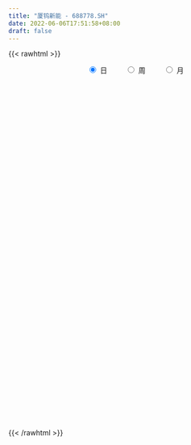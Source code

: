 ```yaml
---
title: "厦钨新能 - 688778.SH"
date: 2022-06-06T17:51:58+08:00
draft: false
---
```

{{< rawhtml >}}
    <div style="text-align: center">
        <label style="padding: 1rem;"><input style="margin-right: .5rem" type="radio" name="period" value="D" checked onclick="period_change(this)">日</label>
        <label style="padding: 1rem;"><input style="margin-right: .5rem" type="radio" name="period" value="W" onclick="period_change(this)">周</label>
        <label style="padding: 1rem;"><input style="margin-right: .5rem" type="radio" name="period" value="M" onclick="period_change(this)">月</label>
    </div>
    <div id="chart" style="height: 700px;"></div> 
    <script type="text/javascript">
        const D_v = [388889.6,221675.84,195520.18,132902.01,144256.15,180276.35,130505.63,102903.83,59600.91,66551.29,75956.04,65123.64,99806.88,132871.92,109425.01,73183.62,64846.3,57356.69,49805.22,75034.56,63561.14,55824.26,35665.9,38908.42,31554.94,29124.74,72157.42,29994.8,36265.39,29512.36,45633.69,109469.63,40196.3,42768.96,36920.75,44192.89,59060.36,40525.95,38647.71,26674.03,19561.58,42405.18,25708.38,23807.65,26135.37,32169.66,24725.75,29901.64,36583.01,26986.97,25895.38,30243.73,28706.7,53245.68,32962.57,31217.18,23940.56,24959.75,28520.09,42720.81,48224.55,34289.26,26403.72,25767.95,31209.09,32886.97,26232.82,27273.96,31237.97,43190.56,47487.03,39516.02,41354.55,41325.08,29940.97,31037.21,32815.06,22411.3,19049.78,17863.99,20735.38,33655.2,16698.32,9313.6,15159.59,11874.55,13598.91,17837.46,11423.76,14581.66,12834.13,7587.72,8191.32,14164.42,33785.22,11859.25,12297.11,9049.57,9214.75,10220.86,18757.27,14253.14,14522.54,11452.83,8531.54,6454.34,11301.73,7984.16,9042.23,9383.17,8820.84,10481.51,7024.57,6671.38,9356.0,13736.64,8691.49,7414.28,12596.14,19665.42,24224.42,12428.77,17524.4,10671.36,11509.0,15386.2,18817.16,9999.27,6889.14,6704.48,12530.2,28823.18,22894.16,23495.7,15640.4,10599.25,13425.85,11827.45,9205.68,15815.1,20432.86,16104.58,20275.64,16679.17,11696.3,11804.23,23900.9,26845.9,10588.92,15202.21,10279.19,12210.72,8384.55,10454.8,11450.2,12284.21,12034.57,9935.38,5085.66,6911.01,5579.75,7144.18,33707.64,18668.27,7720.62,6960.99,13327.47,25168.83,14061.01,8966.85,18657.3,9797.38,11777.87,9691.95,19732.24,21753.44,19129.38,12783.83,13389.94,8617.5,12202.61,18002.41,8938.59,8073.26,8163.82,14266.81,11441.68,27883.57,16983.73,25665.62,14552.38,16549.87,11263.89,24937.98,18738.59,14025.27,20126.23,14916.17,23449.71]
const D_histogram = [0.0,-0.425025641,-0.9649263496,-1.7262925874,-1.7919216274,-0.8983048123,-0.3544595568,-0.7021041251,-1.1611145564,-1.1526771422,-0.8043952287,-0.6615807829,0.0535716571,1.1306861952,2.3845648506,3.08648079,3.6500484801,3.312378851,3.0517776202,2.6732410281,3.2556181141,2.5803335941,1.9491157834,2.0289344147,1.9412550599,1.5700735375,2.3498071271,2.7555190097,2.6758910366,2.4847806521,1.2964123647,-0.852707752,-2.4708746667,-3.4800823921,-4.3811747053,-5.0073085313,-5.680435017,-5.8740187957,-5.2814585512,-4.8348534536,-4.3185383371,-4.1439815206,-3.5406938955,-2.8913525933,-2.1065782111,-1.4187591236,-0.8372962434,-0.1762078521,-0.0444683145,-0.0496552177,0.1437087232,0.3374610464,0.2071861119,-0.2251249674,-0.1726307134,0.0499073686,0.1170808225,0.0677703039,0.3550370597,0.6465809164,1.32035637,1.6535654358,1.6812403007,1.5676509664,1.7418730258,1.4566971428,1.1051689272,1.1427759562,1.1606096624,1.3379682719,1.819308949,2.1465411908,2.5810493245,2.6029446579,2.5729310285,2.3120853027,1.6909627447,1.2122418442,0.6638657749,0.4321930957,-0.0556853709,-0.6305831,-0.7766194418,-0.8856590045,-0.8252907423,-0.7206513175,-0.7101691252,-0.5393773266,-0.4794087584,-0.6224174132,-0.8473568257,-0.9612306997,-1.0330684419,-1.218580776,-1.7149196589,-1.9524017601,-1.8167326246,-1.7322248963,-1.5309327574,-1.244998051,-1.1479061802,-1.1710125696,-0.9745681032,-0.9032225981,-0.7390222518,-0.613528468,-0.2966663271,-0.1182996043,-0.0249707732,0.1806155791,0.3209294907,0.2699315605,0.1687279648,0.1194728517,0.106364126,-0.1191311681,-0.2678191309,-0.4831289549,-0.3359675697,-0.3406219377,-0.5434339347,-0.5318305201,-0.6985765295,-0.7574532668,-0.678812812,-0.3206343282,0.1557788841,0.5341892875,0.7158853866,0.7861026723,0.9149916984,1.4904568825,1.5585768525,1.7968044691,1.8934105773,1.8382645125,1.6733024875,1.3352155279,0.9894509104,0.4498897786,-0.2464212681,-0.6063326597,-0.5130606897,-0.3711203897,-0.4898973906,-0.6026470167,-0.2410184857,0.1934021947,0.4281482613,0.6954918741,0.8502427354,0.9550049489,0.91610582,0.7743501781,0.3593648805,0.3154499912,0.5248432608,0.4411285082,0.3755553047,0.1841736783,-0.0611332191,-0.3412805898,-1.0809070716,-1.5458997971,-1.832556305,-1.8956957398,-1.9917124444,-2.0240964484,-1.9215792074,-1.8593092028,-1.9521181518,-1.9113658205,-2.0450558499,-2.1213367,-1.5044134009,-0.9841594611,-0.2853203474,0.1627220564,0.5605381524,0.749026515,1.0493567339,1.4629167163,1.6154701771,1.6399757902,1.592602741,1.7109056925,1.6517249439,1.8252539726,1.9182331827,2.2054734638,2.0225822226,1.985873882,1.8422680273,1.9055769309,2.0532616222,1.975928267,2.0353533758,1.9493800726,2.1214203138]
const D_fast = [0.0,-0.5312820513,-1.3124143473,-2.5053537319,-3.0189631788,-2.3499225668,-1.8946922004,-2.4178628,-3.1671518704,-3.4468837418,-3.2997006354,-3.3222813853,-2.5937360311,-1.2339499442,0.6160699239,2.0896060607,3.565685871,4.0561109545,4.5584541287,4.8482277937,6.2445094082,6.2143082867,6.0703694218,6.6574216568,7.0550560671,7.076392929,8.4435783003,9.5381699354,10.1275147214,10.5575995,9.6933343037,7.331037249,5.0951516677,3.2159233443,1.2195373548,-0.658423604,-2.7516588441,-4.4137473217,-5.141551715,-5.9036599808,-6.4669794485,-7.3284180121,-7.610303861,-7.6838007071,-7.4256708777,-7.0925415711,-6.7204027517,-6.1033663234,-5.9827438645,-6.000344572,-5.7710534503,-5.4929358655,-5.5714142721,-6.0600065933,-6.0506700176,-5.8156550935,-5.7192114339,-5.7515793765,-5.3755533558,-4.92236427,-3.9184997239,-3.1718992992,-2.7239143591,-2.4455909517,-1.835900636,-1.7569022332,-1.832138217,-1.508837199,-1.2008510772,-0.6890003996,0.2471675146,1.1110350542,2.190805519,2.8634370168,3.4766561446,3.7938317445,3.5954498726,3.4197894332,3.0373798076,2.9137554023,2.411955593,1.6794120889,1.3392208867,1.0087665728,0.8628121495,0.7872887449,0.6202286558,0.6561761228,0.5962925014,0.2976794933,-0.1390991256,-0.4932806746,-0.8233855272,-1.3135430553,-2.238611853,-2.9641943942,-3.2827084149,-3.6312569107,-3.8126979611,-3.8380127674,-4.0278974417,-4.3437569735,-4.3909545329,-4.5454146774,-4.5659698939,-4.5938582272,-4.3511626681,-4.2023708463,-4.1152847085,-3.8645444614,-3.6439981771,-3.6275132173,-3.6865348218,-3.705921722,-3.6924394161,-3.9477175022,-4.1633602478,-4.4994523105,-4.4362828177,-4.5260926701,-4.8647631508,-4.9861173662,-5.327507508,-5.575747562,-5.6668103101,-5.3887904084,-4.8734324751,-4.3614747498,-4.0008073041,-3.7340643503,-3.3764273996,-2.4283479949,-1.9705838118,-1.2831550779,-0.7131963254,-0.308776262,-0.0554126652,-0.0596957428,-0.1580976327,-0.5851863198,-1.3431026836,-1.85459724,-1.8895904425,-1.8404302399,-2.0816815885,-2.3450929688,-2.0437190591,-1.5609478301,-1.2191646982,-0.7779481168,-0.4106365716,-0.0671231209,0.1230042051,0.1748361078,-0.1503079697,-0.1153603612,0.2252437236,0.251811098,0.2801267208,0.1347885138,-0.1258016883,-0.4912692064,-1.5011224561,-2.3525901308,-3.097385715,-3.6344490847,-4.2283939005,-4.7668020166,-5.1446795774,-5.5472368735,-6.1280753605,-6.5651644843,-7.2101184761,-7.8167335013,-7.5759135524,-7.3016994778,-6.674190451,-6.1854675331,-5.6475168991,-5.2717719077,-4.7091025053,-3.9298133438,-3.3733923387,-2.9388927781,-2.5881151421,-2.0420857674,-1.68833528,-1.0584927582,-0.4859552524,0.3526533947,0.6754077091,1.135167839,1.4521289911,1.9918321275,2.6528322244,3.0694809358,3.6377443886,4.0391161036,4.7415114232]
const D_slow = [0.0,-0.1062564103,-0.3474879977,-0.7790611445,-1.2270415514,-1.4516177545,-1.5402326437,-1.7157586749,-2.006037314,-2.2942065996,-2.4953054067,-2.6607006025,-2.6473076882,-2.3646361394,-1.7684949267,-0.9968747292,-0.0843626092,0.7437321035,1.5066765086,2.1749867656,2.9888912941,3.6339746926,4.1212536385,4.6284872422,5.1138010071,5.5063193915,6.0937711733,6.7826509257,7.4516236848,8.0728188479,8.396921939,8.183745001,7.5660263344,6.6960057363,5.60071206,4.3488849272,2.928776173,1.460271474,0.1399068362,-1.0688065272,-2.1484411114,-3.1844364916,-4.0696099655,-4.7924481138,-5.3190926666,-5.6737824475,-5.8831065083,-5.9271584713,-5.93827555,-5.9506893544,-5.9147621736,-5.830396912,-5.778600384,-5.8348816258,-5.8780393042,-5.8655624621,-5.8362922564,-5.8193496804,-5.7305904155,-5.5689451864,-5.2388560939,-4.825464735,-4.4051546598,-4.0132419182,-3.5777736618,-3.213599376,-2.9373071442,-2.6516131552,-2.3614607396,-2.0269686716,-1.5721414343,-1.0355061366,-0.3902438055,0.2604923589,0.9037251161,1.4817464418,1.9044871279,2.207547589,2.3735140327,2.4815623066,2.4676409639,2.3099951889,2.1158403284,1.8944255773,1.6881028918,1.5079400624,1.3303977811,1.1955534494,1.0757012598,0.9200969065,0.7082577001,0.4679500252,0.2096829147,-0.0949622793,-0.523692194,-1.0117926341,-1.4659757902,-1.8990320143,-2.2817652037,-2.5930147164,-2.8799912615,-3.1727444039,-3.4163864297,-3.6421920792,-3.8269476422,-3.9803297592,-4.054496341,-4.084071242,-4.0903139353,-4.0451600405,-3.9649276679,-3.8974447777,-3.8552627866,-3.8253945736,-3.7988035421,-3.8285863342,-3.8955411169,-4.0163233556,-4.100315248,-4.1854707324,-4.3213292161,-4.4542868461,-4.6289309785,-4.8182942952,-4.9879974982,-5.0681560802,-5.0292113592,-4.8956640373,-4.7166926907,-4.5201670226,-4.291419098,-3.9188048774,-3.5291606643,-3.079959547,-2.6066069027,-2.1470407745,-1.7287151527,-1.3949112707,-1.1475485431,-1.0350760984,-1.0966814155,-1.2482645804,-1.3765297528,-1.4693098502,-1.5917841979,-1.7424459521,-1.8027005735,-1.7543500248,-1.6473129595,-1.4734399909,-1.2608793071,-1.0221280698,-0.7931016148,-0.5995140703,-0.5096728502,-0.4308103524,-0.2995995372,-0.1893174102,-0.095428584,-0.0493851644,-0.0646684692,-0.1499886166,-0.4202153845,-0.8066903338,-1.26482941,-1.738753345,-2.2366814561,-2.7427055682,-3.22310037,-3.6879276707,-4.1759572087,-4.6537986638,-5.1650626263,-5.6953968013,-6.0715001515,-6.3175400168,-6.3888701036,-6.3481895895,-6.2080550514,-6.0207984227,-5.7584592392,-5.3927300601,-4.9888625158,-4.5788685683,-4.180717883,-3.7529914599,-3.3400602239,-2.8837467308,-2.4041884351,-1.8528200691,-1.3471745135,-0.850706043,-0.3901390362,0.0862551966,0.5995706021,1.0935526689,1.6023910128,2.089736031,2.6200911094]
const D_data = [['2021-08-05', 125.12, 121.66, 106.9, 131.9],['2021-08-06', 122.0, 115.0, 114.95, 126.18],['2021-08-09', 110.01, 110.35, 101.19, 114.5],['2021-08-10', 107.51, 102.88, 101.28, 110.88],['2021-08-11', 104.5, 107.8, 104.5, 112.27],['2021-08-12', 107.97, 120.8, 107.6, 125.66],['2021-08-13', 121.0, 119.6, 115.59, 127.0],['2021-08-16', 117.69, 108.3, 106.01, 117.69],['2021-08-17', 106.0, 103.7, 103.2, 109.58],['2021-08-18', 105.7, 107.1, 104.15, 109.4],['2021-08-19', 108.71, 111.2, 106.55, 114.88],['2021-08-20', 110.2, 109.0, 107.07, 113.89],['2021-08-23', 108.52, 117.88, 106.7, 124.01],['2021-08-24', 119.0, 127.4, 119.0, 133.33],['2021-08-25', 127.0, 137.06, 124.2, 143.8],['2021-08-26', 138.98, 137.45, 133.88, 143.39],['2021-08-27', 136.0, 141.78, 131.11, 145.49],['2021-08-30', 140.0, 133.94, 132.88, 144.0],['2021-08-31', 136.0, 136.0, 130.01, 139.22],['2021-09-01', 135.3, 135.35, 134.0, 148.61],['2021-09-02', 134.65, 150.7, 134.0, 151.65],['2021-09-03', 147.99, 137.5, 135.98, 152.0],['2021-09-06', 139.1, 136.88, 126.5, 143.5],['2021-09-07', 137.0, 146.52, 137.0, 148.0],['2021-09-08', 148.0, 146.69, 145.08, 150.89],['2021-09-09', 146.0, 144.06, 141.0, 151.9],['2021-09-10', 143.49, 162.0, 138.08, 165.5],['2021-09-13', 160.6, 163.5, 159.2, 165.18],['2021-09-14', 160.0, 161.5, 155.0, 164.94],['2021-09-15', 160.96, 162.55, 155.05, 164.87],['2021-09-16', 163.45, 149.0, 145.88, 163.93],['2021-09-17', 148.0, 129.26, 128.0, 148.0],['2021-09-22', 125.21, 125.48, 122.81, 128.8],['2021-09-23', 126.51, 124.61, 120.8, 128.45],['2021-09-24', 123.98, 118.5, 117.11, 125.0],['2021-09-27', 118.99, 114.74, 109.8, 119.38],['2021-09-28', 113.5, 106.85, 106.03, 114.74],['2021-09-29', 105.41, 106.18, 103.03, 109.88],['2021-09-30', 108.88, 112.75, 107.35, 115.34],['2021-10-08', 116.08, 109.61, 108.0, 116.6],['2021-10-11', 108.0, 109.19, 105.89, 110.5],['2021-10-12', 108.37, 103.0, 100.31, 109.15],['2021-10-13', 102.95, 106.88, 102.11, 107.2],['2021-10-14', 105.63, 107.64, 105.2, 111.22],['2021-10-15', 108.3, 110.5, 107.0, 113.0],['2021-10-18', 110.5, 111.08, 106.8, 112.68],['2021-10-19', 111.6, 111.46, 110.05, 114.88],['2021-10-20', 111.5, 114.58, 109.3, 116.47],['2021-10-21', 113.5, 109.16, 107.8, 114.58],['2021-10-22', 108.4, 106.9, 106.55, 110.44],['2021-10-25', 105.88, 109.09, 105.4, 110.1],['2021-10-26', 109.41, 109.5, 109.15, 113.86],['2021-10-27', 109.0, 105.0, 104.01, 110.77],['2021-10-28', 105.91, 98.85, 95.82, 107.88],['2021-10-29', 100.0, 102.9, 99.99, 104.35],['2021-11-01', 101.81, 104.89, 100.43, 106.66],['2021-11-02', 105.0, 102.96, 100.72, 105.62],['2021-11-03', 102.02, 100.79, 99.67, 103.74],['2021-11-04', 100.79, 105.0, 100.54, 105.6],['2021-11-05', 104.7, 106.22, 103.61, 111.0],['2021-11-08', 106.6, 113.65, 106.6, 114.19],['2021-11-09', 115.38, 112.59, 111.41, 115.99],['2021-11-10', 110.02, 110.42, 108.0, 111.59],['2021-11-11', 111.1, 109.12, 107.6, 111.98],['2021-11-12', 108.96, 113.68, 108.05, 114.57],['2021-11-15', 113.68, 108.42, 108.05, 114.97],['2021-11-16', 108.31, 106.45, 105.0, 109.5],['2021-11-17', 106.75, 110.98, 106.75, 111.58],['2021-11-18', 110.2, 111.45, 107.84, 114.86],['2021-11-19', 115.0, 114.67, 113.5, 119.0],['2021-11-22', 115.0, 121.28, 115.0, 122.88],['2021-11-23', 120.78, 122.95, 119.67, 125.88],['2021-11-24', 122.99, 128.16, 120.5, 128.98],['2021-11-25', 126.81, 126.3, 125.5, 135.6],['2021-11-26', 126.0, 127.79, 125.09, 131.84],['2021-11-29', 124.93, 126.24, 123.0, 128.49],['2021-11-30', 127.22, 121.18, 119.6, 127.98],['2021-12-01', 121.18, 121.44, 118.48, 124.92],['2021-12-02', 120.58, 118.86, 117.73, 121.64],['2021-12-03', 119.5, 121.5, 118.04, 122.47],['2021-12-06', 121.41, 116.84, 116.6, 121.45],['2021-12-07', 117.73, 112.93, 109.52, 117.98],['2021-12-08', 113.27, 116.1, 113.0, 116.42],['2021-12-09', 116.01, 115.49, 114.1, 116.65],['2021-12-10', 114.45, 117.05, 113.69, 118.79],['2021-12-13', 117.95, 117.66, 116.09, 118.7],['2021-12-14', 116.2, 116.42, 114.13, 117.7],['2021-12-15', 118.0, 118.6, 117.0, 119.65],['2021-12-16', 118.67, 117.59, 116.7, 119.4],['2021-12-17', 116.2, 114.52, 114.5, 118.0],['2021-12-20', 115.5, 112.02, 110.73, 116.21],['2021-12-21', 113.1, 111.85, 110.88, 113.58],['2021-12-22', 113.0, 111.12, 111.1, 113.59],['2021-12-23', 111.12, 108.1, 107.43, 112.2],['2021-12-24', 108.1, 101.13, 100.69, 108.71],['2021-12-27', 101.13, 100.8, 99.82, 102.88],['2021-12-28', 101.03, 103.51, 100.22, 103.9],['2021-12-29', 103.13, 101.8, 101.7, 104.36],['2021-12-30', 102.37, 102.43, 101.5, 104.0],['2021-12-31', 103.5, 103.35, 101.7, 104.2],['2022-01-04', 104.7, 100.67, 97.88, 105.3],['2022-01-05', 100.19, 98.0, 97.76, 100.6],['2022-01-06', 97.81, 99.89, 96.0, 100.98],['2022-01-07', 100.17, 97.79, 97.37, 100.17],['2022-01-10', 97.69, 98.4, 96.11, 99.29],['2022-01-11', 98.41, 97.6, 96.91, 99.1],['2022-01-12', 97.89, 100.26, 97.89, 100.83],['2022-01-13', 100.19, 99.12, 98.52, 100.63],['2022-01-14', 98.95, 98.15, 97.6, 100.43],['2022-01-17', 98.0, 99.85, 97.0, 100.33],['2022-01-18', 99.3, 99.6, 98.71, 100.42],['2022-01-19', 99.0, 97.12, 96.38, 99.39],['2022-01-20', 96.99, 95.7, 95.7, 97.87],['2022-01-21', 95.7, 95.51, 94.18, 96.6],['2022-01-24', 95.29, 95.34, 92.8, 95.92],['2022-01-25', 94.0, 91.48, 91.01, 95.2],['2022-01-26', 92.01, 90.72, 89.62, 92.79],['2022-01-27', 90.6, 88.03, 88.0, 91.55],['2022-01-28', 88.99, 91.48, 88.33, 93.71],['2022-02-07', 91.51, 89.1, 88.78, 94.58],['2022-02-08', 89.18, 85.09, 81.15, 89.29],['2022-02-09', 85.22, 86.2, 83.51, 86.85],['2022-02-10', 86.21, 82.4, 81.98, 86.5],['2022-02-11', 82.1, 81.88, 81.05, 83.22],['2022-02-14', 81.1, 82.38, 80.09, 83.55],['2022-02-15', 82.97, 85.95, 82.97, 86.85],['2022-02-16', 86.54, 88.91, 85.51, 90.5],['2022-02-17', 88.19, 89.57, 88.19, 90.79],['2022-02-18', 88.0, 88.44, 87.77, 88.99],['2022-02-21', 87.6, 87.67, 87.25, 89.02],['2022-02-22', 87.2, 89.0, 86.14, 90.49],['2022-02-23', 89.06, 96.89, 89.0, 96.99],['2022-02-24', 96.7, 92.97, 90.7, 97.79],['2022-02-25', 93.63, 96.81, 93.63, 99.65],['2022-02-28', 96.91, 97.02, 94.81, 97.79],['2022-03-01', 97.71, 96.39, 94.89, 98.09],['2022-03-02', 94.6, 95.55, 92.92, 96.97],['2022-03-03', 96.0, 93.0, 93.0, 96.5],['2022-03-04', 91.23, 91.8, 90.9, 94.5],['2022-03-07', 93.84, 87.39, 85.99, 93.84],['2022-03-08', 86.76, 82.0, 81.68, 89.0],['2022-03-09', 82.8, 82.84, 80.31, 83.64],['2022-03-10', 84.69, 87.16, 84.69, 89.0],['2022-03-11', 86.5, 87.85, 86.23, 90.43],['2022-03-14', 86.7, 84.08, 83.0, 87.28],['2022-03-15', 83.45, 82.85, 82.08, 86.38],['2022-03-16', 84.52, 88.88, 81.18, 89.25],['2022-03-17', 90.0, 91.68, 88.9, 93.6],['2022-03-18', 91.0, 91.0, 89.59, 91.43],['2022-03-21', 91.4, 93.0, 89.5, 93.3],['2022-03-22', 93.01, 93.16, 91.59, 93.45],['2022-03-23', 93.58, 93.8, 92.9, 96.94],['2022-03-24', 92.5, 92.8, 91.01, 93.88],['2022-03-25', 94.4, 91.6, 91.55, 95.81],['2022-03-28', 90.8, 87.04, 86.79, 91.0],['2022-03-29', 88.43, 90.65, 87.0, 90.96],['2022-03-30', 91.52, 94.56, 90.4, 95.2],['2022-03-31', 94.58, 91.58, 91.47, 94.62],['2022-04-01', 90.5, 91.71, 90.2, 92.65],['2022-04-06', 91.68, 89.65, 88.9, 91.68],['2022-04-07', 88.85, 87.83, 87.83, 90.18],['2022-04-08', 88.2, 85.79, 85.2, 88.35],['2022-04-11', 85.6, 76.65, 75.61, 85.6],['2022-04-12', 76.61, 75.68, 72.8, 76.98],['2022-04-13', 74.67, 74.37, 74.22, 76.29],['2022-04-14', 74.96, 74.51, 73.31, 75.8],['2022-04-15', 74.01, 71.82, 70.0, 74.01],['2022-04-18', 71.0, 70.3, 69.53, 71.72],['2022-04-19', 70.11, 70.17, 69.71, 72.32],['2022-04-20', 70.18, 68.1, 68.1, 70.3],['2022-04-21', 68.25, 63.98, 63.3, 68.5],['2022-04-22', 63.16, 63.33, 63.07, 64.75],['2022-04-25', 62.3, 58.6, 58.5, 62.4],['2022-04-26', 59.16, 56.3, 56.23, 59.98],['2022-04-27', 56.3, 64.16, 56.23, 64.47],['2022-04-28', 63.83, 64.15, 62.52, 66.8],['2022-04-29', 64.15, 68.28, 63.4, 69.08],['2022-05-05', 67.4, 67.29, 66.66, 68.67],['2022-05-06', 65.8, 68.35, 64.6, 68.5],['2022-05-09', 67.61, 66.97, 66.51, 68.57],['2022-05-10', 65.9, 69.58, 65.53, 70.55],['2022-05-11', 68.81, 73.15, 68.58, 74.56],['2022-05-12', 72.89, 71.91, 71.51, 73.19],['2022-05-13', 71.96, 71.41, 70.39, 72.87],['2022-05-16', 71.96, 71.12, 71.03, 74.28],['2022-05-17', 71.0, 74.15, 70.51, 74.27],['2022-05-18', 73.9, 72.93, 72.8, 74.8],['2022-05-19', 72.01, 77.11, 71.82, 78.29],['2022-05-20', 77.81, 77.95, 76.5, 78.85],['2022-05-23', 79.06, 82.77, 77.9, 83.26],['2022-05-24', 82.3, 78.63, 78.61, 82.74],['2022-05-25', 77.9, 81.32, 76.72, 81.99],['2022-05-26', 80.04, 80.94, 79.32, 82.78],['2022-05-27', 80.98, 84.8, 80.98, 86.82],['2022-05-30', 86.0, 88.07, 85.02, 89.76],['2022-05-31', 87.99, 87.18, 86.3, 88.82],['2022-06-01', 86.06, 90.65, 85.42, 90.8],['2022-06-02', 89.66, 90.62, 89.58, 91.89],['2022-06-06', 90.69, 96.06, 90.6, 98.05]]
const W_v = [610565.4399999999,783460.3199999999,370135.71,480133.73,301581.87,207411.42,250875.87,119886.01,182426.91,26674.03,137618.16,150367.03,171054.06,151358.39,165894.57,160822.28,199623.65,123177.34,95562.09,69316.34,76562.81,52641.54,58985.78,43314.0,42381.47,51794.55,84514.37,62600.77,94447.72,60698.63,89307.35,84836.25,56531.47,50790.02,19634.94,80384.99,76651.37,82084.88,26173.77,55834.37,78739.61,92969.74,67806.26,23449.71]
const W_histogram = [0.0,0.2935612536,-0.2149655279,1.5693324699,2.3285333232,4.2367897487,3.1026384132,1.5166596315,0.04689351,-1.1065279759,-1.7414993264,-2.3008020099,-2.8036405404,-2.771193444,-2.1344193785,-1.5602811368,-0.2778346328,0.1432701894,0.1195256816,-0.0595395505,-1.0194940345,-1.4200550076,-1.9422657292,-2.1311216212,-2.2877327603,-2.4994160454,-3.0842884097,-2.8340853188,-1.9516197449,-1.5685568048,-1.4473687711,-1.040267473,-0.6356662652,-0.2836637729,-0.3672556744,-1.2323828212,-2.1894800768,-2.2913501256,-2.1580478824,-1.6885986839,-0.8071342608,0.3079885995,1.4446732964,2.5077422298]
const W_fast = [0.0,0.366951567,-0.1953165965,1.9813145188,3.3226487029,6.2901025656,5.9316108333,4.7247969596,3.2667542156,1.8367007357,0.7663545536,-0.3681486324,-1.571897298,-2.2322485626,-2.1290793418,-1.9450113842,-0.7320235385,-0.2751011689,-0.2689642563,-0.462914376,-1.6777423686,-2.4333170937,-3.4410942476,-4.1627305448,-4.8912748741,-5.7278121705,-7.0837566372,-7.542074876,-7.1475142383,-7.1565904995,-7.3972446585,-7.2502102286,-7.0045255872,-6.7234390381,-6.8988448582,-8.0720677102,-9.5765349851,-10.2512425653,-10.6574522927,-10.6101527652,-9.9304719073,-8.7383518972,-7.2404988761,-5.5504943853]
const W_slow = [0.0,0.0733903134,0.0196489314,0.4119820489,0.9941153797,2.0533128169,2.8289724202,3.208137328,3.2198607056,2.9432287116,2.50785388,1.9326533775,1.2317432424,0.5389448814,0.0053400368,-0.3847302474,-0.4541889056,-0.4183713583,-0.3884899379,-0.4033748255,-0.6582483341,-1.013262086,-1.4988285183,-2.0316089236,-2.6035421137,-3.2283961251,-3.9994682275,-4.7079895572,-5.1958944934,-5.5880336946,-5.9498758874,-6.2099427557,-6.368859322,-6.4397752652,-6.5315891838,-6.8396848891,-7.3870549083,-7.9598924397,-8.4994044103,-8.9215540813,-9.1233376465,-9.0463404966,-8.6851721725,-8.0582366151]
const W_data = [['2021-08-06', 125.12, 115.0, 106.9, 131.9],['2021-08-13', 110.01, 119.6, 101.19, 127.0],['2021-08-20', 117.69, 109.0, 103.2, 117.69],['2021-08-27', 108.52, 141.78, 106.7, 145.49],['2021-09-03', 140.0, 137.5, 130.01, 152.0],['2021-09-10', 139.1, 162.0, 126.5, 165.5],['2021-09-17', 160.6, 129.26, 128.0, 165.18],['2021-09-24', 125.21, 118.5, 117.11, 128.8],['2021-09-30', 118.99, 112.75, 103.03, 119.38],['2021-10-08', 116.08, 109.61, 108.0, 116.6],['2021-10-15', 108.0, 110.5, 100.31, 113.0],['2021-10-22', 110.5, 106.9, 106.55, 116.47],['2021-10-29', 105.88, 102.9, 95.82, 113.86],['2021-11-05', 101.81, 106.22, 99.67, 111.0],['2021-11-12', 106.6, 113.68, 106.6, 115.99],['2021-11-19', 113.68, 114.67, 105.0, 119.0],['2021-11-26', 115.0, 127.79, 115.0, 135.6],['2021-12-03', 124.93, 121.5, 117.73, 128.49],['2021-12-10', 121.41, 117.05, 109.52, 121.45],['2021-12-17', 117.95, 114.52, 114.13, 119.65],['2021-12-24', 115.5, 101.13, 100.69, 116.21],['2021-12-31', 101.13, 103.35, 99.82, 104.36],['2022-01-07', 104.7, 97.79, 96.0, 105.3],['2022-01-14', 97.69, 98.15, 96.11, 100.83],['2022-01-21', 98.0, 95.51, 94.18, 100.42],['2022-01-28', 95.29, 91.48, 88.0, 95.92],['2022-02-11', 91.51, 81.88, 81.05, 94.58],['2022-02-18', 81.1, 88.44, 80.09, 90.79],['2022-02-25', 87.6, 96.81, 86.14, 99.65],['2022-03-04', 96.91, 91.8, 90.9, 98.09],['2022-03-11', 93.84, 87.85, 80.31, 93.84],['2022-03-18', 86.7, 91.0, 81.18, 93.6],['2022-03-25', 91.4, 91.6, 89.5, 96.94],['2022-04-01', 90.8, 91.71, 86.79, 95.2],['2022-04-08', 91.68, 85.79, 85.2, 91.68],['2022-04-15', 85.6, 71.82, 70.0, 85.6],['2022-04-22', 71.0, 63.33, 63.07, 72.32],['2022-04-29', 62.3, 68.28, 56.23, 69.08],['2022-05-06', 67.4, 68.35, 64.6, 68.67],['2022-05-13', 67.61, 71.41, 65.53, 74.56],['2022-05-20', 71.96, 77.95, 70.51, 78.85],['2022-05-27', 79.06, 84.8, 76.72, 86.82],['2022-06-02', 86.0, 90.62, 85.02, 91.89],['2022-06-10', 90.69, 96.06, 90.6, 98.05]]
const M_v = [2351457.1099999994,955020.1699999999,485713.28,741551.1599999999,353407.85,196475.8,257203.26,321437.66,263841.84,286481.35,58492.11]
const M_histogram = [0.0,-1.4837606838,-2.9611941462,-2.5552722817,-3.2888107379,-4.3102384089,-4.3376751038,-4.4314907444,-5.6916766634,-4.9107819527,-3.5197735628]
const M_fast = [0.0,-1.8547008547,-4.0724328536,-4.3053290596,-5.8610702003,-7.9600574736,-9.0719129443,-10.2736012711,-12.9567063559,-13.4035071334,-12.8924421342]
const M_slow = [0.0,-0.3709401709,-1.1112387075,-1.7500567779,-2.5722594624,-3.6498190646,-4.7342378406,-5.8421105267,-7.2650296925,-8.4927251807,-9.3726685714]
const M_data = [['2021-08-31', 125.12, 136.0, 101.19, 145.49],['2021-09-30', 135.3, 112.75, 103.03, 165.5],['2021-10-29', 116.08, 102.9, 95.82, 116.6],['2021-11-30', 101.81, 121.18, 99.67, 135.6],['2021-12-31', 121.18, 103.35, 99.82, 124.92],['2022-01-28', 104.7, 91.48, 88.0, 105.3],['2022-02-28', 91.51, 97.02, 80.09, 99.65],['2022-03-31', 97.71, 91.58, 80.31, 98.09],['2022-04-29', 90.5, 68.28, 56.23, 92.65],['2022-05-31', 67.4, 87.18, 64.6, 89.76],['2022-06-30', 86.06, 96.06, 85.42, 98.05]]
        const D_a = [null,null,101.19,null,null,null,null,null,null,null,null,null,null,null,null,null,null,null,null,null,null,null,null,null,null,null,165.5,null,null,null,null,null,null,null,null,null,null,null,null,null,null,100.31,null,null,null,null,null,116.47,null,null,null,null,null,95.82,null,null,null,null,null,null,null,115.99,null,null,null,null,105.0,null,null,null,null,null,null,135.6,null,null,null,null,null,null,null,109.52,null,null,null,null,null,119.65,null,null,null,null,null,null,null,99.82,null,null,null,null,105.3,null,null,null,null,null,null,null,null,null,null,null,null,null,null,null,null,null,null,null,null,null,null,null,80.09,null,null,null,null,null,null,null,null,99.65,null,null,null,null,null,null,null,80.31,null,null,null,null,null,null,null,null,null,96.94,null,null,null,null,null,null,null,null,null,null,null,null,null,null,null,null,null,null,null,null,null,56.23,null,null,null,null,null,null,null,null,null,null,null,null,null,null,null,83.26,null,null,null,null,null,null,null,null,null]
const W_a = [null,null,null,null,null,null,null,null,null,null,null,null,null,null,null,null,null,null,null,null,null,null,null,null,null,null,null,80.09,null,null,null,null,96.94,null,null,null,null,56.23,null,null,null,null,null,null]
const M_a = [null,165.5,null,null,null,null,null,null,56.23,null,null]
        const D_b = [[{ coord: ['2021-08-09', 116.47] }, { coord: ['2022-01-04', 101.19] }],[{ coord: ['2022-02-14', 96.94] }, { coord: ['2022-04-26', 80.31] }]]
const W_b = []
const M_b = []
    </script>
{{< /rawhtml >}}